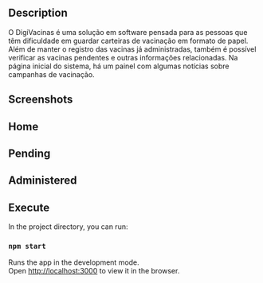 ## Description

O DigiVacinas é uma solução em software pensada para as pessoas que têm dificuldade em guardar carteiras de vacinação em formato de papel. Além de manter o registro das vacinas já administradas, também é possível verificar as vacinas pendentes e outras informações relacionadas. Na página inicial do sistema, há um painel com algumas notícias sobre campanhas de vacinação.

## Screenshots

## Home

## Pending

## Administered


## Execute

In the project directory, you can run:

### `npm start`

Runs the app in the development mode.<br />
Open [http://localhost:3000](http://localhost:3000) to view it in the browser.


